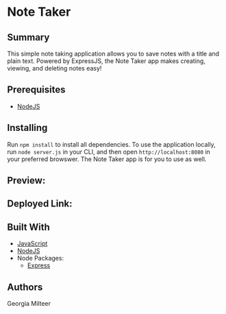 # Note Taker

## Summary

This simple note taking application allows you to save notes with a title and plain text. Powered by ExpressJS, the Note Taker app makes creating, viewing, and deleting notes easy!

## Prerequisites

- [NodeJS](https://nodejs.org/)

## Installing

Run `npm install` to install all dependencies. To use the application locally, run `node server.js` in your CLI, and then open `http://localhost:8080` in your preferred browswer. The Note Taker app is for you to use as well.

## Preview:

## Deployed Link:

## Built With

- [JavaScript](https://developer.mozilla.org/en-US/docs/Web/JavaScript)
- [NodeJS](https://nodejs.org/)
- Node Packages:
  - [Express](https://www.npmjs.com/package/express)

## Authors

Georgia Milteer
